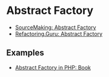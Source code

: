 # Abstract Factory

- [SourceMaking: Abstract Factory](https://sourcemaking.com/design_patterns/abstract_factory)
- [Refactoring.Guru: Abstract Factory](https://refactoring.guru/design-patterns/abstract-factory)

## Examples

* [Abstract Factory in PHP: Book](Php)